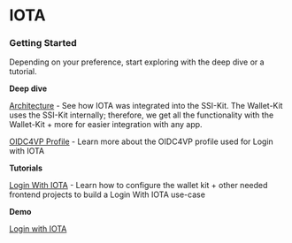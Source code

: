 # IOTA

### Getting Started

Depending on your preference, start exploring with the deep dive or a tutorial.



**Deep dive**

[Architecture](https://docs.walt.id/v/ssikit/ecosystems/iota) - See how IOTA was integrated into the SSI-Kit. The Wallet-Kit uses the SSI-Kit internally; therefore, we get all the functionality with the Wallet-Kit + more for easier integration with any app.

[OIDC4VP Profile](https://docs.walt.id/v/ssikit/ecosystems/iota/oidc4vp-profile) - Learn more about the OIDC4VP profile used for Login with IOTA



**Tutorials**&#x20;

[Login With IOTA](tutorials/login-with-iota.md) - Learn how to configure the wallet kit + other needed frontend projects to build a Login With IOTA use-case



**Demo**

[Login with IOTA](https://www.youtube.com/watch?v=samp2o65nX8)
